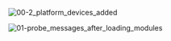 ![00-2_platform_devices_added](https://github.com/user-attachments/assets/907d7f3b-b407-419b-9ea2-21c41d702419)    

![01-probe_messages_after_loading_modules](https://github.com/user-attachments/assets/7632cd62-0978-44c1-bebd-7cc634ed4226)    



